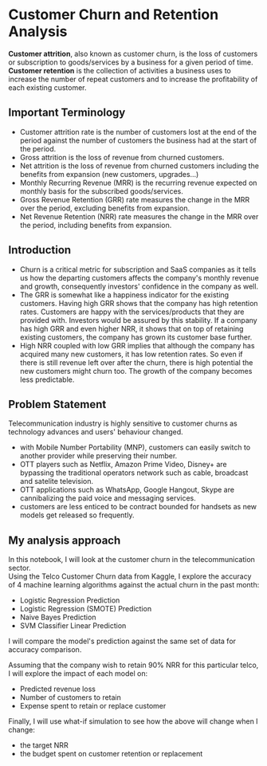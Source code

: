 # Customer Churn and Retention Analysis

**Customer attrition**, also known as customer churn, is the loss of customers or subscription to goods/services by a business for a given period of time.<br>
**Customer retention** is the collection of activities a business uses to increase the number of repeat customers and to increase the profitability of each existing customer.
## Important Terminology
* Customer attrition rate is the number of customers lost at the end of the period against the number of customers the business had at the start of the period.<br>
* Gross attrition is the loss of revenue from churned customers.<br>
* Net attrition is the loss of revenue from churned customers including the benefits from expansion (new customers, upgrades...)<br>
* Monthly Recurring Revenue (MRR) is the recurring revenue expected on monthly basis for the subscribed goods/services.<br>
* Gross Revenue Retention (GRR) rate measures the change in the MRR over the period, excluding benefits from expansion.<br>
* Net Revenue Retention (NRR) rate measures the change in the MRR over the period, including benefits from expansion.<br>
## Introduction
* Churn is a critical metric for subscription and SaaS companies as it tells us how the departing customers affects the company's monthly revenue and growth, consequently investors' confidence in the company as well.<br>
* The GRR is somewhat like a happiness indicator for the existing customers. Having high GRR shows that the company has high retention rates. Customers are happy with the services/products that they are provided with. Investors would be assured by this stability.
If a company has high GRR and even higher NRR, it shows that on top of retaining existing customers, the company has grown its customer base further.<br>
* High NRR coupled with low GRR implies that although the company has acquired many new customers, it has low retention rates.
So even if there is still revenue left over after the churn, there is high potential the new customers might churn too. The growth of the company becomes less predictable.
## Problem Statement
Telecommunication industry is highly sensitive to customer churns as technology advances and users' behaviour changed.<br>
* with Mobile Number Portability (MNP), customers can easily switch to another provider while preserving their number.<br>
* OTT players such as Netflix, Amazon Prime Video, Disney+ are bypassing the traditional operators network such as cable, broadcast and satelite television.<br>
* OTT applications such as WhatsApp, Google Hangout, Skype are cannibalizing the paid voice and messaging services.<br>
* customers are less enticed to be contract bounded for handsets as new models get released so frequently.<br>
## My analysis approach
In this notebook, I will look at the customer churn in the telecommunication sector.<br>
Using the Telco Customer Churn data from Kaggle, I explore the accuracy of 4 machine learning algorithms against the actual churn in the past month:<br>
* Logistic Regression Prediction<br>
* Logistic Regression (SMOTE) Prediction<br>
* Naive Bayes Prediction<br>
* SVM Classifier Linear Prediction<br>

I will compare the model's prediction against the same set of data for accuracy comparison.<br>

Assuming that the company wish to retain 90% NRR for this particular telco, I will explore the impact of each model on:<br>

* Predicted revenue loss<br>
* Number of customers to retain<br>
* Expense spent to retain or replace customer<br>

Finally, I will use what-if simulation to see how the above will change when I change:<br>

* the target NRR<br>
* the budget spent on customer retention or replacement
